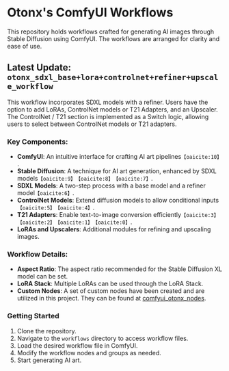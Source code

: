 # Otonx's ComfyUI Workflows

This repository holds workflows crafted for generating AI images through Stable Diffusion using ComfyUI. The workflows are arranged for clarity and ease of use.

## Latest Update: `otonx_sdxl_base+lora+controlnet+refiner+upscale_workflow`

This workflow incorporates SDXL models with a refiner. Users have the option to add LoRAs, ControlNet models or T21 Adapters, and an Upscaler. The ControlNet / T21 section is implemented as a Switch logic, allowing users to select between ControlNet models or T21 adapters.

### Key Components:

- **ComfyUI**: An intuitive interface for crafting AI art pipelines&#8203;``【oaicite:10】``&#8203;.
- **Stable Diffusion**: A technique for AI art generation, enhanced by SDXL models&#8203;``【oaicite:9】``&#8203;&#8203;``【oaicite:8】``&#8203;&#8203;``【oaicite:7】``&#8203;.
- **SDXL Models**: A two-step process with a base model and a refiner model&#8203;``【oaicite:6】``&#8203;.
- **ControlNet Models**: Extend diffusion models to allow conditional inputs&#8203;``【oaicite:5】``&#8203;&#8203;``【oaicite:4】``&#8203;.
- **T21 Adapters**: Enable text-to-image conversion efficiently&#8203;``【oaicite:3】``&#8203;&#8203;``【oaicite:2】``&#8203;&#8203;``【oaicite:1】``&#8203;&#8203;``【oaicite:0】``&#8203;.
- **LoRAs and Upscalers**: Additional modules for refining and upscaling images.

### Workflow Details:

- **Aspect Ratio**: The aspect ratio recommended for the Stable Diffusion XL model can be set.
- **LoRA Stack**: Multiple LoRAs can be used through the LoRA Stack.
- **Custom Nodes**: A set of custom nodes have been created and are utilized in this project. They can be found at [comfyui_otonx_nodes](https://github.com/budihartono/comfyui_otonx_nodes).

### Getting Started

1. Clone the repository.
2. Navigate to the `workflows` directory to access workflow files.
3. Load the desired workflow file in ComfyUI.
4. Modify the workflow nodes and groups as needed.
5. Start generating AI art.